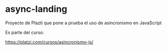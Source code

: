 # async-landing

Proyecto de Plazti que pone a prueba el uso de asincronismo en JavaScript

Es parte del curso:

https://platzi.com/cursos/asincronismo-js/